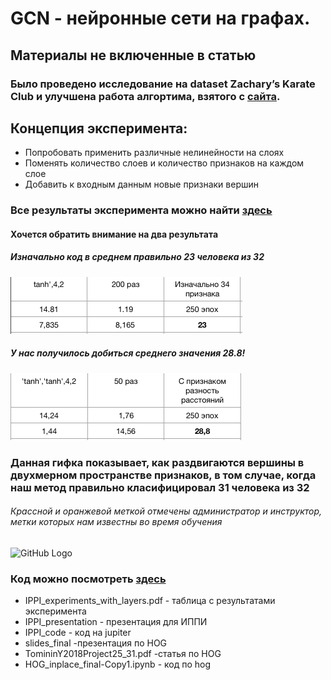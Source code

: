 # GCN - нейронные сети на графах.
## Материалы не включенные в статью
### Было проведено исследование на dataset Zachary’s Karate Club и улучшена работа алгортима, взятого с [сайта](https://towardsdatascience.com/how-to-do-deep-learning-on-graphs-with-graph-convolutional-networks-62acf5b143d0).
## Концепция эксперимента:
- Попробовать применить различные нелинейности на слоях
- Поменять количество слоев и количество признаков на каждом слое
- Добавить к входным данным новые признаки вершин 
### Все результаты эксперимента можно найти [здесь](https://github.com/Yaroslav-Tominin/phystech/blob/master/ml/IPPI_experiments_with_layers.pdf)
#### Хочется обратить внимание на два результата
##### Изначально код в среднем правильно 23 человека из 32
![GitHub Log](2.png)
##### У нас получилось добиться среднего значения 28.8!
![GitHub Lo](1.png)
### Данная гифка показывает, как раздвигаются вершины в двухмерном пространстве признаков, в том случае, когда наш метод правильно класифицировал 31 человека из 32
###### Крассной и оранжевой меткой отмечены администратор и инструктор, метки которых нам известны во время обучения
![GitHub Logo](IPPI_gif_my_solution.gif)

### Код можно посмотреть [здесь](https://github.com/Yaroslav-Tominin/phystech/blob/master/ml/IPPI_notebook_karate_club.py)


- IPPI_experiments_with_layers.pdf - таблица с результатами эксперимента
- IPPI_presentation - презентация для ИППИ
- IPPI_code - код на jupiter
- slides_final -презентация по HOG
- TomininY2018Project25_31.pdf -статья по HOG
- HOG_inplace_final-Copy1.ipynb - код по hog











